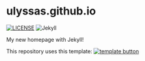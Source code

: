 # ulyssas.github.io
[![LICENSE](https://img.shields.io/badge/license-MIT-lightgrey.svg)](https://github.com/raviriley/agency-jekyll-theme/blob/master/LICENSE.txt)
![Jekyll](https://img.shields.io/badge/Jekyll-%23CC0000?logo=jekyll)

My new homepage with Jekyll!

This repository uses this template:
[![template button](https://img.shields.io/badge/-Use%20this%20template-brightgreen)](https://github.com/raviriley/agency-jekyll-theme-starter/generate)
